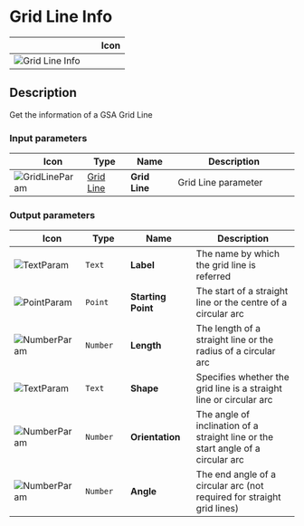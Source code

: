 # Grid Line Info
<!--- This file has been auto-generated, do not change it manually! Edit the generator here: https://github.com/arup-group/GSA-Grasshopper/tree/main/DocsGeneration --->

|<img width="150"/> Icon |
| ----------- |
|![Grid Line Info](./images/GridLineInfo.png) |

## Description

Get the information of a GSA Grid Line

### Input parameters

|<img width="20"/> Icon |<img width="200"/> Type |<img width="200"/> Name |<img width="1000"/> Description |
| ----------- | ----------- | ----------- | ----------- |
|![GridLineParam](./images/GridLineParam.png) |[Grid Line](gsagh-grid-line-parameter.md) |**Grid Line** |Grid Line parameter |

### Output parameters

|<img width="20"/> Icon |<img width="200"/> Type |<img width="200"/> Name |<img width="1000"/> Description |
| ----------- | ----------- | ----------- | ----------- |
|![TextParam](./images/TextParam.png) |`Text` |**Label** |The name by which the grid line is referred |
|![PointParam](./images/PointParam.png) |`Point` |**Starting Point** |The start of a straight line or the centre of a circular arc |
|![NumberParam](./images/NumberParam.png) |`Number` |**Length** |The length of a straight line or the radius of a circular arc |
|![TextParam](./images/TextParam.png) |`Text` |**Shape** |Specifies whether the grid line is a straight line or circular arc |
|![NumberParam](./images/NumberParam.png) |`Number` |**Orientation** |The angle of inclination of a straight line or the start angle of a circular arc |
|![NumberParam](./images/NumberParam.png) |`Number` |**Angle** |The end angle of a circular arc (not required for straight grid lines) |


